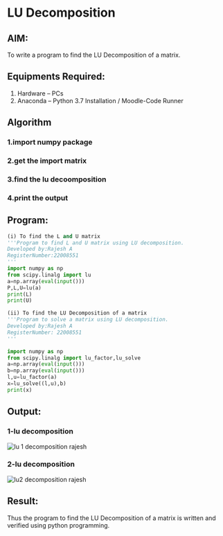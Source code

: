 # LU Decomposition 

## AIM:
To write a program to find the LU Decomposition of a matrix.

## Equipments Required:
1. Hardware – PCs
2. Anaconda – Python 3.7 Installation / Moodle-Code Runner

## Algorithm
### 1.import numpy package 
### 2.get the import matrix 
### 3.find the lu decoomposition 
### 4.print the output 

## Program:
```python
(i) To find the L and U matrix
'''Program to find L and U matrix using LU decomposition.
Developed by:Rajesh A 
RegisterNumber:22008551 
'''
import numpy as np
from scipy.linalg import lu
a=np.array(eval(input()))
P,L,U=lu(a)
print(L)
print(U)

(ii) To find the LU Decomposition of a matrix
'''Program to solve a matrix using LU decomposition.
Developed by:Rajesh A
RegisterNumber: 22008551
'''

import numpy as np
from scipy.linalg import lu_factor,lu_solve
a=np.array(eval(input()))
b=np.array(eval(input()))
l,u=lu_factor(a)
x=lu_solve((l,u),b)
print(x)
```

## Output:
### 1-lu decomposition

![lu 1 decomposition rajesh](https://user-images.githubusercontent.com/118924713/214552946-684386a2-78da-4bd1-8641-a64990d0d580.png)

### 2-lu decomposition

![lu2 decomposition rajesh](https://user-images.githubusercontent.com/118924713/214552994-a43a23a1-8a53-4f73-9815-71845ca58d15.png)

## Result:
Thus the program to find the LU Decomposition of a matrix is written and verified using python programming.

